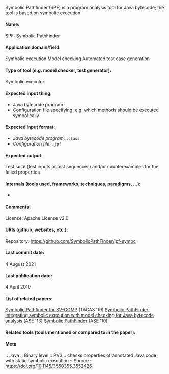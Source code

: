 Symbolic Pathfinder (SPF) is a program analysis tool for Java bytecode; the tool is based on symbolic execution

#### Name:
SPF: Symbolic PathFinder

#### Application domain/field:
Symbolic execution
Model checking
Automated test case generation

#### Type of tool (e.g. model checker, test generator):
Symbolic executor

#### Expected input thing:
- Java bytecode program
- Configuration file specifying, e.g. which methods should be executed symbolically

#### Expected input format:
- *Java bytecode program*: `.class`
- *Configuration file*: `.jpf`

#### Expected output:
Test suite (test inputs or test sequences) and/or counterexamples for the failed properties

#### Internals (tools used, frameworks, techniques, paradigms, ...):
-

#### Comments:
License: Apache License v2.0

#### URIs (github, websites, etc.):
Repository: https://github.com/SymbolicPathFinder/jpf-symbc

#### Last commit date:
4 August 2021

#### Last publication date:
4 April 2019

#### List of related papers:
[Symbolic Pathfinder for SV-COMP](https://doi.org/10.1007/978-3-030-17502-3_21) (TACAS '19)
[Symbolic PathFinder: integrating symbolic execution with model checking for Java bytecode analysis](https://doi.org/10.1007/s10515-013-0122-2) (ASE '13)
[Symbolic PathFinder](https://doi.org/10.1145/1858996.1859035) (ASE '10)

#### Related tools (tools mentioned or compared to in the paper):

#### Meta
:: Java
:: Binary level
:: PV3           :: checks properties of annotated Java code with static symbolic execution
:: Source :: https://doi.org/10.1145/3550355.3552426

